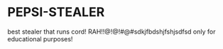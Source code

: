 # PEPSI-STEALER
best stealer that runs cord! RAH!!@!@!#@#sdkjfbdshjfshjsdfsd
only for educational purposes!